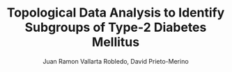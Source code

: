 ---
paperId: 55
author: Juan Ramon Vallarta Robledo, David Prieto-Merino
publicationauthor: Vallarta Robledo, J. R. et al.
title: Topological Data Analysis to Identify Subgroups of Type-2 Diabetes Mellitus
pdf: Oral_Juan_Vallarta.pdf
poster: --
alt: --
type: Oral & Poster
topic: Machine Learning Applications
link: --
conference: neurips
year: 2018
tags: neurips-2018
location: Montreal, Canada
---